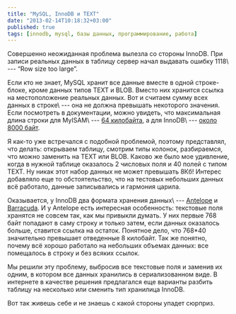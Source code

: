 ```yaml
---
title: "MySQL, InnoDB и TEXT"
date: "2013-02-14T10:18:32+03:00"
published: true
tags: [innodb, mysql, базы данных, программирование, работа]
---
```


Совершенно неожиданная проблема вылезла со стороны InnoDB. При записи реальных данных в таблицу сервер начал выдавать
ошибку 1118\ --- “Row size too large”.

Если кто не знает, MySQL хранит все данные вместе в одной строке-блоке, кроме данных типов TEXT и BLOB. Вместо них
хранится ссылка на местоположение реальных данных. Вот и считаем сумму всех данных в строке\ --- она не должна превышать
некоторого значения. Если посмотреть в документации, можно увидеть, что максимальная длина строки для MyISAM\ ---
[64 килобайта](http://dev.mysql.com/doc/refman/5.5/en/column-count-limit.html), а для InnoDB\ ---
[около 8000 байт](http://dev.mysql.com/doc/refman/5.5/en/innodb-restrictions.html).

Я как-то уже встречался с подобной проблемой, поэтому представлял, что делать: открываем таблицу, смотрим типы колонок,
разбираемся,  что можно заменить на TEXT или BLOB. Каково же было мое удивление, когда в нужной таблице оказалось
2 числовых поля и 40 полей с типом TEXT. Ну никак этот набор данных не может превышать 8Кб! Интерес добавляло еще то
обстоятельство, что на тестовых небольших данных всё работало, данные записывались и гармония царила.

Оказывается, у InnoDB два формата хранения данных\ ---
[Antelope](http://dev.mysql.com/doc/innodb/1.1/en/glossary.html#glos_antelope) и
[Barracuda](http://dev.mysql.com/doc/innodb/1.1/en/glossary.html#glos_barracuda). И у Antelope есть интересная
особенность: текстовые поля хранятся не совсем так, как мы привыкли думать. У них первые 768 байт попадают в саму
строку и только затем, если данных оказалось больше, ставится ссылка на остаток. Понятное дело, что 768*40 значительно
превышает отведенные 8 килобайт. Так же понятно, почему всё хорошо работало на небольших объемах данных: все помещалось
в строку и без всяких ссылок.

Мы решили эту проблему, выбросив все текстовые поля и заменив их одним, в котором все данных хранились
в сериализованном виде. В интернете в качестве решения предлагался еще варианты разбить таблицу на несколько или сменить
тип хранилица InnoDB.

Вот так живешь себе и не знаешь с какой стороны упадет сюрприз.
